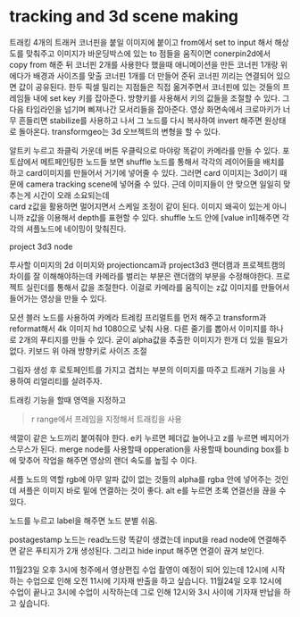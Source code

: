 # tracking and 3d scene making  

트래킹 4개의 트래커 코너핀을 붙일 이미지에 붙이고
from에서 set to input 해서 해상도를 맞춰주고
이미지가 바운딩박스에 있는 to 점들을 움직이면
conerpin2d에서 copy from 해준 뒤 
코너핀 2개를 사용한다 했을때 애니메이션을 만든 코너핀 1개랑
위에다가 배경과 사이즈를 맞출 코너핀 1개를 더 만들어 준뒤 
코너핀 끼리는 연결되어 있으면 값이 공유된다.
한두 픽셀 밀리는 지점들은 직접 옮겨주면서 코너핀에 있는 것들의 프레임들 내에 set key 키를 잡아준다. 방향키를 사용해서 키의 값들을 조절할 수 있다.
그다음 타임라인을 넘기며 삐져나간 모서리들을 잡아준다.
영상 화면속에서 크로마키가 너무 흔들리면 stabilize를 사용하고 나서 
그 노드를 다시 복사하여 invert 해주면 원상태로 돌아온다.
transformgeo는 3d 오브젝트의 변형을 할 수 있다.

알트키 누르고 좌클릭 가운데 버튼 우클릭으로 마야랑 똑같이 카메라를 만들 수 있다.
포토샵에서 메트페인팅한 노드들 보면 shuffle 노드를 통해서 각각의 레이어들을 배치를 하고 card이미지를 만들어서 거기에 넣어줄 수 있다.
그러면 card 이미지는 3d이기 때문에 camera tracking scene에 넣어줄 수 있다.
근데 이미지들이 안 맞으면 일일히 맞추는게 시간이 오래 소요되는데  
card z값을 활용하면 멀어지면서 스케일 조정이 같이 된다. 이미지 왜곡이 있는게 아니니까 z값을 이용해서 depth를 표현할 수 있다.
shuffle 노드 안에 [value in1]해주면 각각의 셔플노드에 네이밍이 맞춰진다.  

project 3d3 node

투사할 이미지의 2d 이미지와 projectioncam과 project3d3
랜더캠과 프로젝트캠의 차이를 잘 이해해야하는데 카메라를 벌리는 부분은 랜더캠의 부분을 수정해야한다.
프로젝트 실린더를 통해서 값을 조절한다. 이걸로 카메라를 움직이는 z값 이미지를 만들어서 들어가는 영상을 만들 수 있다. 

모션 블러 노드를 사용하여 카메라 트레킹
프리멀트를 먼저 해주고 
transform과 
reformat해서 4k 이미지 hd 1080으로 낮춰 사용.
다른 줄기를 뽑아서 
이미지를 하나로 2개의 푸티지를 만들 수 있다.
굳이 alpha값을 추출한 이미지가 한개 더 있을 필요가 없다. 
키보드 위 아래 방향키로 사이즈 조절 

그림자 생성 후 로토페인트를 가지고 겹치는 부분의 이미지를 따주고 트래커 기능을 사용하여 리얼리티를 살려주자.

트래킹 기능을 할때 영역을 지정하고 
>r range에서 프레임을 지정해서 트래킹을 사용

색깔이 같은 노드끼리 붙여줘야 한다.
e키 누르면 페더값 늘어나고 z를 누르면 베지어가 스무스가 된다.
merge node를 사용할때 opperation을 사용할때 bounding box를 b에 맞추어 작업을 해주면 
영상의 랜더 속도를 높힐 수 이다.

셔플 노드의 역할
rgb에 아무 알파 값이 없는 것들의 alpha를 rgba 안에 넣어주는 것인데 
셔플은 이미지 바로 밑에 연결하는 것이 좋다.
alt e를 누르면 초록 연결선을 끊을 수 있다.

노드를 누르고 label을 해주면 노드 분별 쉬움.

postagestamp 노드는 read노드랑 똑같이 생겼는데 input을 read node에 연결해주면 
같은 푸티지가 2개 생성된다. 그리고 hide input 해주면 연결이 끊겨 보인다.

11월23일 오후 3시에 청주에서 영상편집 수업 촬영이 예정이 되어 있는데
12시에 시작하는 수업으로 인해 오전 11시에 기자재 반출을 하고 싶습니다.
11월24일 오후 12시에 수업이 끝나고 3시에 수업이 시작하는데 그로 인해 12시와 3시 사이에 기자재 반납을 하고 싶습니다.

